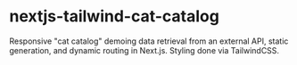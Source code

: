# nextjs-tailwind-cat-catalog
Responsive "cat catalog" demoing data retrieval from an external API, static generation, and dynamic routing in Next.js. Styling done via TailwindCSS.
